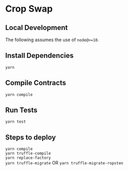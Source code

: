 # Crop Swap

## Local Development

The following assumes the use of `node@>=10`.

## Install Dependencies

`yarn`

## Compile Contracts

`yarn compile`

## Run Tests

`yarn test`

## Steps to deploy
`yarn compile`  
`yarn truffle-compile`  
`yarn replace-factory`  
`yarn truffle-migrate` OR `yarn truffle-migrate-ropsten`
